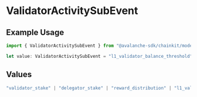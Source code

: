 # ValidatorActivitySubEvent

## Example Usage

```typescript
import { ValidatorActivitySubEvent } from "@avalanche-sdk/chainkit/models/components";

let value: ValidatorActivitySubEvent = "l1_validator_balance_threshold";
```

## Values

```typescript
"validator_stake" | "delegator_stake" | "reward_distribution" | "l1_validator_balance_increased" | "l1_validator_disabled" | "l1_validator_removed" | "l1_validator_balance_threshold"
```